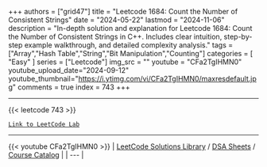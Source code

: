 
+++
authors = ["grid47"]
title = "Leetcode 1684: Count the Number of Consistent Strings"
date = "2024-05-22"
lastmod = "2024-11-06"
description = "In-depth solution and explanation for Leetcode 1684: Count the Number of Consistent Strings in C++. Includes clear intuition, step-by-step example walkthrough, and detailed complexity analysis."
tags = ["Array","Hash Table","String","Bit Manipulation","Counting"]
categories = [
    "Easy"
]
series = ["Leetcode"]
img_src = ""
youtube = "CFa2TgIHMN0"
youtube_upload_date="2024-09-12"
youtube_thumbnail="https://i.ytimg.com/vi/CFa2TgIHMN0/maxresdefault.jpg"
comments = true
index = 743
+++



---
{{< leetcode 743 >}}

[`Link to LeetCode Lab`](https://leetcode.com/problems/count-the-number-of-consistent-strings/description/)

---
{{< youtube CFa2TgIHMN0 >}}
| [LeetCode Solutions Library](https://grid47.xyz/leetcode/) / [DSA Sheets](https://grid47.xyz/sheets/) / [Course Catalog](https://grid47.xyz/courses/) |
| --- |
